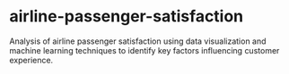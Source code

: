# airline-passenger-satisfaction
Analysis of airline passenger satisfaction using data visualization and machine learning techniques to identify key factors influencing customer experience.

